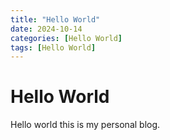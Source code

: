 ```yaml
---
title: "Hello World"
date: 2024-10-14
categories: [Hello World]
tags: [Hello World]
---
```


# Hello World

Hello world this is my personal blog.